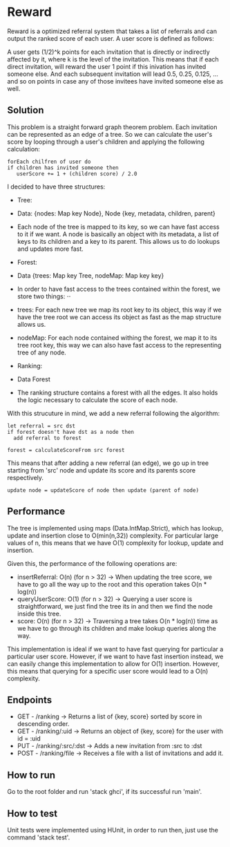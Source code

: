 # Reward
Reward is a optimized referral system that takes a list of referrals and can output the ranked score of each user. A user score is defined as follows:

A user gets (1/2)^k points for each invitation that is directly or indirectly affected by it, where k is the level of the invitation. 
This means that if each direct invitation, will reward the user 1 point if this inivation has invited someone else. And each subsequent invitation will lead 0.5, 0.25, 0.125, ... and so on points
in case any of those invitees have invited someone else as well.

## Solution

This problem is a straight forward graph theorem problem. Each invitation can be represented as an edge of a tree. 
So we can calculate the user's score by looping through a user's children and applying the following calculation:
```
forEach chilfren of user do
if children has invited someone then
   userScore += 1 + (children score) / 2.0
```

I decided to have three structures:
- Tree:

 - Data: {nodes: Map key Node}, Node {key, metadata, children, parent}
 - Each node of the tree is mapped to its key, so we can have fast access to it if we want. A node is basically an object with its metadata, a list of keys to its children and a key to its parent. This allows us to do lookups and updates more fast.

- Forest: 

 - Data {trees: Map key Tree, nodeMap: Map key key} 

 - In order to have fast access to the trees contained within the forest, we store two things: ⋅⋅

  - trees: For each new tree we map its root key to its object, this way if we have the tree root we can access its object as fast as the map structure allows us.

  - nodeMap: For each node contained withing the forest, we map it to its tree root key, this way we can also have fast access to the representing tree of any node.

- Ranking: 

 - Data Forest
 - The ranking structure contains a forest with all the edges. It also holds the logic necessary to calculate the score of each node.

With this strucuture in mind, we add a new referral following the algorithm:
```
let referral = src dst
if forest doesn't have dst as a node then
  add referral to forest

forest = calculateScoreFrom src forest
```

This means that after adding a new referral (an edge), we go up in tree starting from 'src' node and update its score and its parents score respectively.
```
update node = updateScore of node then update (parent of node)
```


## Performance

The tree is implemented using maps (Data.IntMap.Strict), which has lookup, update and insertion close to O(min(n,32)) complexity. For particular large values of n, this means that we have O(1) complexity for lookup, update and insertion.

Given this, the performance of the following operations are:
- insertReferral: O(n) (for n > 32) -> When updating the tree score, we have to go all the way up to the root and  this operation takes O(n * log(n))
- queryUserScore: O(1) (for n > 32) -> Querying a user score is straightforward, we just find the tree its in and then we find the node inside this tree. 
- score: O(n) (for n > 32) -> Traversing a tree takes O(n * log(n)) time as we have to go through its children and make lookup queries along the way.

This implementation is ideal if we want to have fast querying for particular a particular user score. However, if we want to have fast insertion instead, we can easily change this implementation to allow for O(1) insertion. However, this means that querying for a specific user score would lead to a O(n) complexity.

## Endpoints

- GET - /ranking -> Returns a list of {key, score} sorted by score in descending order.
- GET - /ranking/:uid -> Returns an object of {key, score} for the user with id = :uid
- PUT - /ranking/:src/:dst -> Adds a new invitation from :src to :dst
- POST - /ranking/file -> Receives a file with a list of invitations and add it.

## How to run

Go to the root folder and run 'stack ghci', if its successful run 'main'.

## How to test

Unit tests were implemented using HUnit, in order to run then, just use the command 'stack test'.


